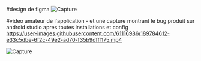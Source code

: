 #design de figma
![Capture](https://user-images.githubusercontent.com/61116986/189783638-0067f840-038b-4aef-8d96-87734e360ae6.PNG)

#video amateur de l'application - et une capture montrant le bug produit sur android studio apres toutes installations et config  
https://user-images.githubusercontent.com/61116986/189784612-e33c5dbe-6f2c-49e2-ad70-f35b9dfff175.mp4

![Capture](https://user-images.githubusercontent.com/61116986/189788199-8c94c589-4c8d-476b-aef2-399b83cd0339.PNG)
